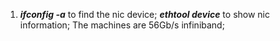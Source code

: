 1. **_ifconfig -a_** to find the nic device; **_ethtool device_** to show nic information; The machines are 56Gb/s infiniband;
